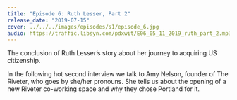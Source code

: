 ```yaml
---
title: "Episode 6: Ruth Lesser, Part 2"
release_date: "2019-07-15"
cover: ../../../images/episodes/s1/episode_6.jpg
audio: https://traffic.libsyn.com/pdxwit/E06_05_11_2019_ruth_part_2.mp3
---
```

The conclusion of Ruth Lesser’s story about her journey to acquiring US citizenship.

In the following hot second interview we talk to Amy Nelson, founder of The Riveter, who goes by she/her pronouns. She tells us about the opening of a new Riveter co-working space and why they chose Portland for it.
